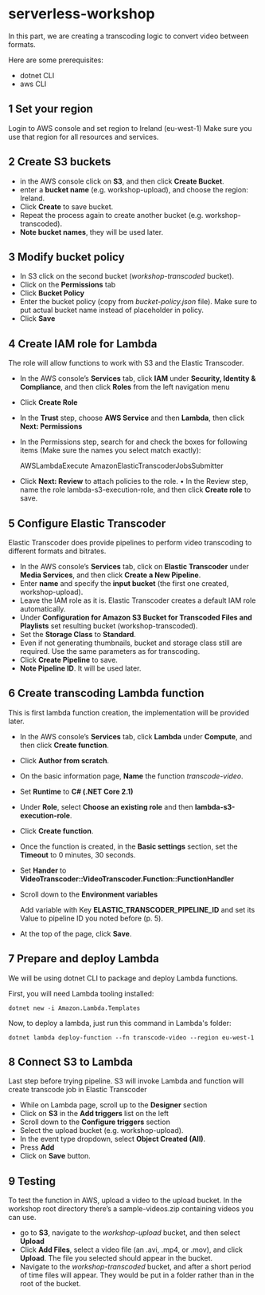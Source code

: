 # serverless-workshop
In this part, we are creating a transcoding logic to convert video between formats.

Here are some prerequisites:
- dotnet CLI
- aws CLI

## 1 Set your region
Login to AWS console and set region to Ireland (eu-west-1)
Make sure you use that region for all resources and services.

## 2 Create S3 buckets
- in the AWS console click on **S3**, and then click **Create Bucket**.
- enter a **bucket name**  (e.g. workshop-upload), and choose the region: Ireland.
- Click **Create** to save bucket.
- Repeat the process again to create another bucket (e.g. workshop-transcoded).
- **Note bucket names**, they will be used later.

## 3 Modify bucket policy
- In S3 click on the second bucket (*workshop-transcoded* bucket).
- Click on the **Permissions** tab
- Click **Bucket Policy**
- Enter the bucket policy (copy from *bucket-policy.json* file). Make sure to put actual bucket name instead of placeholder in policy.
- Click **Save**

## 4 Create IAM role for Lambda
The role will allow functions to work with S3 and the Elastic Transcoder.
- In the AWS console’s **Services** tab, click **IAM** under **Security, Identity & Compliance**, and then click **Roles**
from the left navigation menu
- Click **Create Role**
- In the **Trust** step, choose **AWS Service** and then **Lambda**, then click **Next: Permissions**
- In the Permissions step, search for and check the boxes for following items (Make sure the names you select match exactly):

   AWSLambdaExecute
   AmazonElasticTranscoderJobsSubmitter
   
- Click **Next: Review** to attach policies to the role.
• In the Review step, name the role lambda-s3-execution-role, and then click **Create role** to save.

## 5 Configure Elastic Transcoder
Elastic Transcoder does provide pipelines to perform video transcoding to different formats and bitrates.
- In the AWS console’s **Services** tab, click on **Elastic Transcoder** under **Media Services**, and then click **Create a New Pipeline**.
- Enter **name** and specify the **input bucket** (the first one created, workshop-upload).
- Leave the IAM role as it is. Elastic Transcoder creates a default IAM role automatically.
- Under **Configuration for Amazon S3 Bucket for Transcoded Files and Playlists** set resulting bucket (workshop-transcoded).
- Set the **Storage Class** to **Standard**.
- Even if not generating thumbnails, bucket and storage class still are required. Use the same parameters as for transcoding.
- Click **Create Pipeline** to save.
- **Note Pipeline ID**. It will be used later.

## 6 Create transcoding Lambda function
This is first lambda function creation, the implementation will be provided later.
- In the AWS console’s **Services** tab, click **Lambda** under **Compute**, and then click **Create function**.
- Click **Author from scratch**.
- On the basic information page, **Name** the function *transcode-video*.
- Set **Runtime** to **C# (.NET Core 2.1)**
- Under **Role**, select **Choose an existing role** and then **lambda-s3-execution-role**.
- Click **Create function**.
- Once the function is created, in the **Basic settings** section, set the **Timeout** to 0 minutes, 30 seconds.
- Set **Hander** to **VideoTranscoder::VideoTranscoder.Function::FunctionHandler**
- Scroll down to the **Environment variables**

  Add variable with Key **ELASTIC_TRANSCODER_PIPELINE_ID** and set its Value to pipeline ID you noted before (p. 5).

- At the top of the page, click **Save**.

## 7 Prepare and deploy Lambda
We will be using dotnet CLI to package and deploy Lambda functions.

First, you will need Lambda tooling installed:
```
dotnet new -i Amazon.Lambda.Templates
```

Now, to deploy a lambda, just run this command in Lambda's folder:
```
dotnet lambda deploy-function --fn transcode-video --region eu-west-1
``` 

## 8 Connect S3 to Lambda
Last step before trying pipeline. S3 will invoke Lambda and function will create transcode job in Elastic Transcoder

- While on Lambda page, scroll up to the **Designer** section
- Click on **S3** in the **Add triggers** list on the left
- Scroll down to the **Configure triggers** section
- Select the upload bucket (e.g. workshop-upload).
- In the event type dropdown, select **Object Created (All)**.
- Press **Add**
- Click on **Save** button.

## 9 Testing
To test the function in AWS, upload a video to the upload bucket.
In the workshop root directory there’s a sample-videos.zip containing videos you can use.

- go to **S3**, navigate to the *workshop-upload* bucket, and then select **Upload**
- Click **Add Files**, select a video file (an .avi, .mp4, or .mov), and click **Upload**. The file you selected should
appear in the bucket.
- Navigate to the *workshop-transcoded* bucket, and after a short period of time files will appear. They would be put in a folder
rather than in the root of the bucket.
